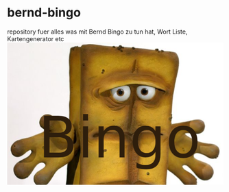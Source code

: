 # bernd-bingo
repository fuer alles was mit Bernd Bingo zu tun hat, Wort Liste, Kartengenerator etc
![](images/bernd.png)
